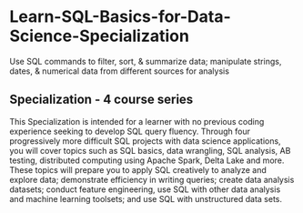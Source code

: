 # Learn-SQL-Basics-for-Data-Science-Specialization
Use SQL commands to filter, sort, &amp; summarize data; manipulate strings, dates, &amp; numerical data from different sources for analysis

## Specialization - 4 course series
This Specialization is intended for a learner with no previous coding experience seeking to develop SQL query fluency. Through four progressively more difficult SQL projects with data science applications, you will cover topics such as SQL basics, data wrangling, SQL analysis, AB testing, distributed computing using Apache Spark, Delta Lake and more. These topics will prepare you to apply SQL creatively to analyze and explore data; demonstrate efficiency in writing queries; create data analysis datasets; conduct feature engineering, use SQL with other data analysis and machine learning toolsets; and use SQL with unstructured data sets. 
